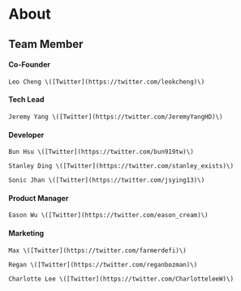 # About

## Team Member

#### Co-Founder

    Leo Cheng \([Twitter](https://twitter.com/leokcheng)\)

#### Tech Lead

    Jeremy Yang \([Twitter](https://twitter.com/JeremyYangHD)\)

#### Developer

    Bun Hsu \([Twitter](https://twitter.com/bun919tw)\)

    Stanley Ding \([Twitter](https://twitter.com/stanley_exists)\)

    Sonic Jhan \([Twitter](https://twitter.com/jsying13)\)

#### Product Manager

    Eason Wu \([Twitter](https://twitter.com/eason_cream)\)

#### Marketing

    Max \([Twitter](https://twitter.com/farmerdefi)\)

    Regan \([Twitter](https://twitter.com/reganbozman)\)

    Charlotte Lee \([Twitter](https://twitter.com/CharlotteleeW)\)

